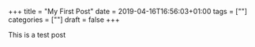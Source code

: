 +++
title = "My First Post"
date = 2019-04-16T16:56:03+01:00
tags = [""]
categories = [""]
draft = false
+++

This is a test post